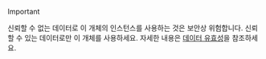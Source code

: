 > [!IMPORTANT]
> 신뢰할 수 없는 데이터로 이 개체의 인스턴스를 사용하는 것은 보안상 위험합니다. 신뢰할 수 있는 데이터로만 이 개체를 사용하세요. 자세한 내용은 [데이터 유효성](https://www.owasp.org/index.php/Data_Validation)을 참조하세요.